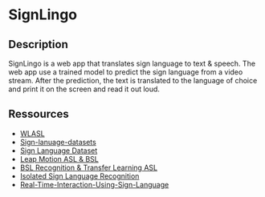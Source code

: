 # SignLingo

## Description

SignLingo is a web app that translates sign language to text & speech.
The web app use a trained model to predict the sign language from a video stream.
After the prediction, the text is translated to the language of choice and print it on the screen and read it out loud.

## Ressources

- [WLASL](https://github.com/dxli94/WLASL)
- [Sign-lanuage-datasets](https://github.com/YAYAYru/sign-lanuage-datasets)
- [Sign Language Dataset](https://www.kaggle.com/datasets/ardamavi/27-class-sign-language-dataset?select=X.npy)
- [Leap Motion ASL & BSL](https://www.kaggle.com/datasets/birdy654/sign-language-recognition-leap-motion)
- [BSL Recognition & Transfer Learning ASL](https://www.mdpi.com/1424-8220/20/18/5151)
- [Isolated Sign Language Recognition](https://www.kaggle.com/competitions/asl-signs/data)
- [Real-Time-Interaction-Using-Sign-Language](https://github.com/Nikhilkohli1/Real-Time-Interaction-Using-Sign-Language)
